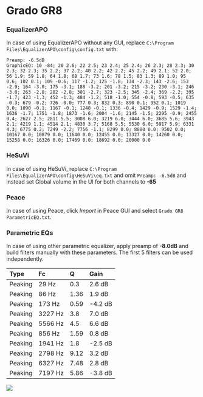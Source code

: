 # Grado GR8

### EqualizerAPO
In case of using EqualizerAPO without any GUI, replace `C:\Program Files\EqualizerAPO\config\config.txt`
with:
```
Preamp: -6.5dB
GraphicEQ: 10 -84; 20 2.6; 22 2.5; 23 2.4; 25 2.4; 26 2.3; 28 2.3; 30 2.3; 32 2.3; 35 2.2; 37 2.2; 40 2.2; 42 2.2; 45 2.2; 49 2.1; 52 2.0; 56 1.9; 59 1.8; 64 1.8; 68 1.7; 73 1.6; 78 1.5; 83 1.3; 89 1.0; 95 0.6; 102 0.1; 109 -0.6; 117 -1.2; 125 -1.8; 134 -2.3; 143 -2.6; 153 -2.9; 164 -3.0; 175 -3.1; 188 -3.2; 201 -3.2; 215 -3.2; 230 -3.1; 246 -3.0; 263 -2.8; 282 -2.8; 301 -2.7; 323 -2.5; 345 -2.4; 369 -2.2; 395 -1.7; 423 -1.3; 452 -1.3; 484 -1.2; 518 -1.0; 554 -0.8; 593 -0.5; 635 -0.3; 679 -0.2; 726 -0.0; 777 0.3; 832 0.3; 890 0.1; 952 0.1; 1019 0.0; 1090 -0.1; 1167 -0.1; 1248 -0.1; 1336 -0.4; 1429 -0.9; 1529 -1.4; 1636 -1.7; 1751 -1.8; 1873 -1.6; 2004 -1.6; 2145 -1.5; 2295 -0.9; 2455 0.4; 2627 2.5; 2811 5.5; 3008 6.0; 3219 6.0; 3444 6.0; 3685 5.6; 3943 2.1; 4219 1.1; 4514 2.1; 4830 3.7; 5168 5.5; 5530 6.0; 5917 5.9; 6331 4.3; 6775 0.2; 7249 -2.2; 7756 -1.1; 8299 0.0; 8880 0.0; 9502 0.0; 10167 0.0; 10879 0.0; 11640 0.0; 12455 0.0; 13327 0.0; 14260 0.0; 15258 0.0; 16326 0.0; 17469 0.0; 18692 0.0; 20000 0.0
```

### HeSuVi
In case of using HeSuVi, replace `C:\Program Files\EqualizerAPO\config\HeSuVi\eq.txt` and omit `Preamp:
-6.5dB` and instead set Global volume in the UI for both channels to **-65**

### Peace
In case of using Peace, click *Import* in Peace GUI and select `Grado GR8 ParametricEQ.txt`.

### Parametric EQs
In case of using other parametric equalizer, apply preamp of **-8.0dB** and build filters manually with
these parameters. The first 5 filters can be used independently.

| Type    | Fc      |    Q | Gain    |
|:--------|:--------|:-----|:--------|
| Peaking | 29 Hz   | 0.3  | 2.6 dB  |
| Peaking | 86 Hz   | 1.36 | 1.9 dB  |
| Peaking | 173 Hz  | 0.59 | -4.2 dB |
| Peaking | 3227 Hz | 3.8  | 7.0 dB  |
| Peaking | 5566 Hz | 4.5  | 6.6 dB  |
| Peaking | 856 Hz  | 1.59 | 0.8 dB  |
| Peaking | 1941 Hz | 1.8  | -2.5 dB |
| Peaking | 2798 Hz | 9.12 | 3.2 dB  |
| Peaking | 6327 Hz | 7.48 | 2.8 dB  |
| Peaking | 7197 Hz | 5.86 | -3.8 dB |

![](https://raw.githubusercontent.com/jaakkopasanen/AutoEq/master/results/headphonecom/sbaf-serious/Grado%20GR8/Grado%20GR8.png)